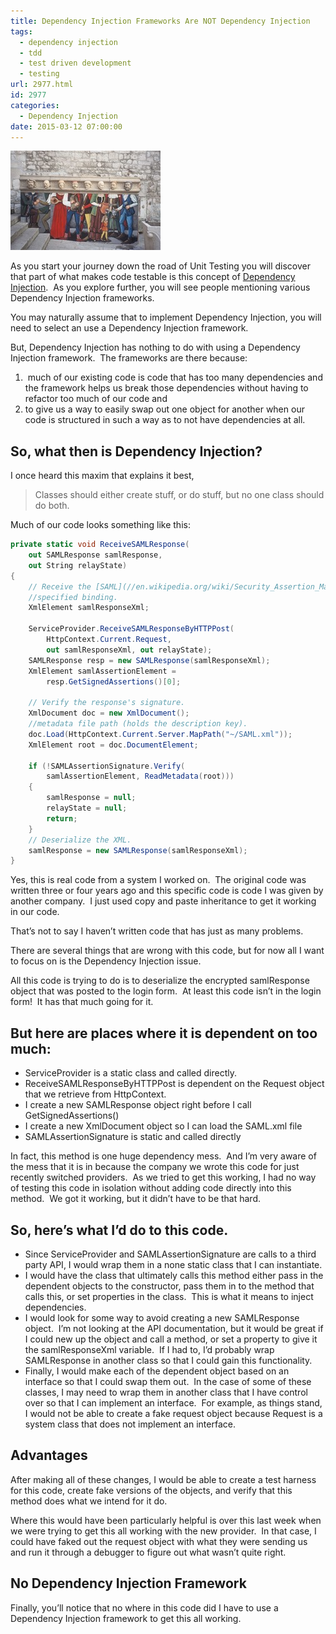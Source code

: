 ```yaml
---
title: Dependency Injection Frameworks Are NOT Dependency Injection
tags:
  - dependency injection
  - tdd
  - test driven development
  - testing
url: 2977.html
id: 2977
categories:
  - Dependency Injection
date: 2015-03-12 07:00:00
---
```


![land-0148](/uploads/2015/02/land-0148.jpg "land-0148")

As you start your journey down the road of Unit Testing you will discover that part of what makes code testable is this concept of [Dependency Injection](//en.wikipedia.org/wiki/Dependency_injection "Dependency injection").  As you explore further, you will see people mentioning various Dependency Injection frameworks.

You may naturally assume that to implement Dependency Injection, you will need to select an use a Dependency Injection framework.

But, Dependency Injection has nothing to do with using a Dependency Injection framework.  The frameworks are there because:

1.  much of our existing code is code that has too many dependencies and the framework helps us break those dependencies without having to refactor too much of our code and
2. to give us a way to easily swap out one object for another when our code is structured in such a way as to not have dependencies at all.

<!-- more -->

So, what then is Dependency Injection?
--------------------------------------

I once heard this maxim that explains it best,

> Classes should either create stuff, or do stuff, but no one class should do both.

Much of our code looks something like this:

``` csharp
private static void ReceiveSAMLResponse(
    out SAMLResponse samlResponse,
    out String relayState)
{
    // Receive the [SAML](//en.wikipedia.org/wiki/Security_Assertion_Markup_Language "Security Assertion Markup Language") response over the
    //specified binding.
    XmlElement samlResponseXml;

    ServiceProvider.ReceiveSAMLResponseByHTTPPost(
        HttpContext.Current.Request,
        out samlResponseXml, out relayState);
    SAMLResponse resp = new SAMLResponse(samlResponseXml);
    XmlElement samlAssertionElement =
        resp.GetSignedAssertions()[0];

    // Verify the response's signature.
    XmlDocument doc = new XmlDocument();
    //metadata file path (holds the description key).
    doc.Load(HttpContext.Current.Server.MapPath("~/SAML.xml"));
    XmlElement root = doc.DocumentElement;

    if (!SAMLAssertionSignature.Verify(
        samlAssertionElement, ReadMetadata(root)))
    {
        samlResponse = null;
        relayState = null;
        return;
    }
    // Deserialize the XML.
    samlResponse = new SAMLResponse(samlResponseXml);
}
```

Yes, this is real code from a system I worked on.  The original code was written three or four years ago and this specific code is code I was given by another company.  I just used copy and paste inheritance to get it working in our code.

That’s not to say I haven’t written code that has just as many problems.

There are several things that are wrong with this code, but for now all I want to focus on is the Dependency Injection issue.

All this code is trying to do is to deserialize the encrypted samlResponse object that was posted to the login form.  At least this code isn’t in the login form!  It has that much going for it.

But here are places where it is dependent on too much:
------------------------------------------------------

*   ServiceProvider is a static class and called directly.
*   ReceiveSAMLResponseByHTTPPost is dependent on the Request object that we retrieve from HttpContext.
*   I create a new SAMLResponse object right before I call GetSignedAssertions()
*   I create a new XmlDocument object so I can load the SAML.xml file
*   SAMLAssertionSignature is static and called directly

In fact, this method is one huge dependency mess.  And I’m very aware of the mess that it is in because the company we wrote this code for just recently switched providers.  As we tried to get this working, I had no way of testing this code in isolation without adding code directly into this method.  We got it working, but it didn’t have to be that hard.

So, here’s what I’d do to this code.
------------------------------------

*   Since ServiceProvider and SAMLAssertionSignature are calls to a third party API, I would wrap them in a none static class that I can instantiate.
*   I would have the class that ultimately calls this method either pass in the dependent objects to the constructor, pass them in to the method that calls this, or set properties in the class.  This is what it means to inject dependencies.
*   I would look for some way to avoid creating a new SAMLResponse object.  I’m not looking at the API documentation, but it would be great if I could new up the object and call a method, or set a property to give it the samlResponseXml variable.  If I had to, I’d probably wrap SAMLResponse in another class so that I could gain this functionality.
*   Finally, I would make each of the dependent object based on an interface so that I could swap them out.  In the case of some of these classes, I may need to wrap them in another class that I have control over so that I can implement an interface.  For example, as things stand, I would not be able to create a fake request object because Request is a system class that does not implement an interface.

Advantages
----------

After making all of these changes, I would be able to create a test harness for this code, create fake versions of the objects, and verify that this method does what we intend for it do.

Where this would have been particularly helpful is over this last week when we were trying to get this all working with the new provider.  In that case, I could have faked out the request object with what they were sending us and run it through a debugger to figure out what wasn’t quite right.

No Dependency Injection Framework
---------------------------------

Finally, you’ll notice that no where in this code did I have to use a Dependency Injection framework to get this all working.
